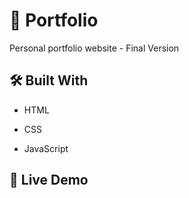 # :seedling: Portfolio

Personal portfolio website - Final Version

## :hammer_and_wrench: Built With 

- HTML

- CSS

- JavaScript

## :rocket: Live Demo
